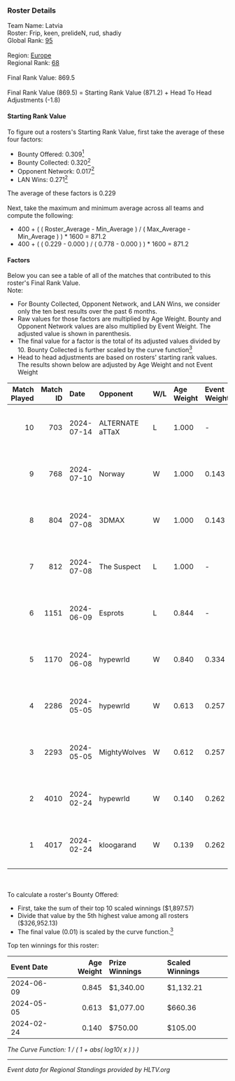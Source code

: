 ### Roster Details<br />
Team Name: Latvia<br />
Roster: Frip, keen, prelideN, rud, shadiy<br />
Global Rank: [95](../standings_global.md)<br />
<br />
Region: [Europe]( ../standings_europe.md)<br />
Regional Rank: [68]( ../standings_europe.md)<br />
<br />
Final Rank Value:  869.5<br />
<br />
Final Rank Value (869.5) = Starting Rank Value (871.2) + Head To Head Adjustments (-1.8)<br />

#### Starting Rank Value<br />
To figure out a rosters's Starting Rank Value, first take the average of these four factors:<br />
- Bounty Offered: 0.309[<sup>1</sup>](#table2)
- Bounty Collected: 0.320[<sup>2</sup>](#table1)
- Opponent Network: 0.017[<sup>2</sup>](#table1)
- LAN Wins: 0.271[<sup>2</sup>](#table1)

The average of these factors is 0.229<br />
<br />
Next, take the maximum and minimum average across all teams and compute the following:<br />
- 400 + ( ( Roster_Average - Min_Average ) / ( Max_Average - Min_Average ) ) * 1600 = 871.2
- 400 + ( ( 0.229 - 0.000 ) / ( 0.778 - 0.000 ) ) * 1600 = 871.2


#### Factors<br />
Below you can see a table of all of the matches that contributed to this roster's Final Rank Value.<br />
Note:<br />

- For Bounty Collected, Opponent Network, and LAN Wins, we consider only the ten best results over the past 6 months.
- Raw values for those factors are multiplied by Age Weight. Bounty and Opponent Network values are also multiplied by Event Weight. The adjusted value is shown in parenthesis.
- The final value for a factor is the total of its adjusted values divided by 10. Bounty Collected is further scaled by the curve function[<sup>3</sup>](#curveFunction)
- Head to head adjustments are based on rosters' starting rank values. The results shown below are adjusted by Age Weight and not Event Weight
<span id="table1"></span><br />


| Match Played | Match ID | Date       | Opponent        | W/L | Age Weight | Event Weight | Bounty Collected | Opponent Network | LAN Wins  | H2H Adj. | Roster                               |
| -: | -: | :- | :- | :- | :- | :- | :- | :- | :- | -: | :- |
|           10 |      703 | 2024-07-14 | ALTERNATE aTTaX | L   | 1.000      | -            | -                | -                | -         |   -16.89 | Frip, keen, prelideN, rud, shadiy    |
|            9 |      768 | 2024-07-10 | Norway          | W   | 1.000      | 0.143        | 0.006 (0.001)    | 0.106 (0.015)    | 0 (0.000) |     7.74 | Frip, keen, prelideN, rud, shadiy    |
|            8 |      804 | 2024-07-08 | 3DMAX           | W   | 1.000      | 0.143        | 0.505 (0.072)    | 1.000 (0.143)    | 0 (0.000) |    29.89 | Frip, keen, prelideN, rud, shadiy    |
|            7 |      812 | 2024-07-08 | The Suspect     | L   | 1.000      | -            | -                | -                | -         |   -17.13 | Frip, keen, prelideN, rud, shadiy    |
|            6 |     1151 | 2024-06-09 | Esprots         | L   | 0.844      | -            | -                | -                | -         |   -18.79 | Frip, keen, prelideN, raw, shadiy    |
|            5 |     1170 | 2024-06-08 | hypewrld        | W   | 0.840      | 0.334        | 0.002 (0.001)    | 0.029 (0.008)    | 1 (0.840) |     5.99 | Frip, keen, prelideN, raw, shadiy    |
|            4 |     2286 | 2024-05-05 | hypewrld        | W   | 0.613      | 0.257        | 0.002 (0.000)    | 0.029 (0.005)    | 1 (0.613) |     4.59 | flairr, Frip, Mairel, rud, shadiy    |
|            3 |     2293 | 2024-05-05 | MightyWolves    | W   | 0.612      | 0.257        | 0.000 (0.000)    | 0.000 (0.000)    | 1 (0.612) |     1.27 | flairr, Frip, Mairel, rud, shadiy    |
|            2 |     4010 | 2024-02-24 | hypewrld        | W   | 0.140      | 0.262        | 0.002 (0.000)    | 0.029 (0.001)    | 1 (0.140) |     1.06 | EIZA, keen, prelideN, shadiy, shield |
|            1 |     4017 | 2024-02-24 | kloogarand      | W   | 0.139      | 0.262        | 0.000 (0.000)    | 0.000 (0.000)    | 1 (0.139) |     0.48 | EIZA, keen, prelideN, shadiy, shield |

<br />
<span id="table2"></span><br />
To calculate a roster's Bounty Offered:<br />

- First, take the sum of their top 10 scaled winnings ($1,897.57)
- Divide that value by the 5th highest value among all rosters ($326,952.13)
- The final value (0.01) is scaled by the curve function.[<sup>3</sup>](#curveFunction)

Top ten winnings for this roster:<br />

| Event Date | Age Weight | Prize Winnings | Scaled Winnings |
| :- | -: | :- | :- |
| 2024-06-09 |      0.845 | $1,340.00      | $1,132.21       |
| 2024-05-05 |      0.613 | $1,077.00      | $660.36         |
| 2024-02-24 |      0.140 | $750.00        | $105.00         |


<span id="curveFunction"></span>_The Curve Function: 1 / ( 1 + abs( log10( x ) ) )_<br />

---
_Event data for Regional Standings provided by HLTV.org_<br />
